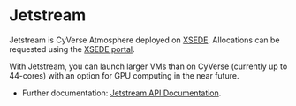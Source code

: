 # Jetstream

Jetstream is CyVerse Atmosphere deployed on [XSEDE](https://www.xsede.org/). Allocations can be requested using the [XSEDE portal](https://portal.xsede.org/).

With Jetstream, you can launch larger VMs than on CyVerse (currently up to 44-cores) with an option for GPU computing in the near future.

- Further documentation: [Jetstream API Documentation](https://iujetstream.atlassian.net/wiki/spaces/JWT/overview).

